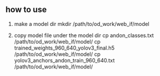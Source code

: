 ## how to use
1. make a model dir
mkdir /path/to/od_work/web_if/model

2. copy model file under the model dir
cp andon_classes.txt /path/to/od_work/web_if/model/
cp trained_weights_960_640_yolov3_final.h5 /path/to/od_work/web_if/model/
cp yolov3_anchors_andon_train_960_640.txt /path/to/od_work/web_if/model/


